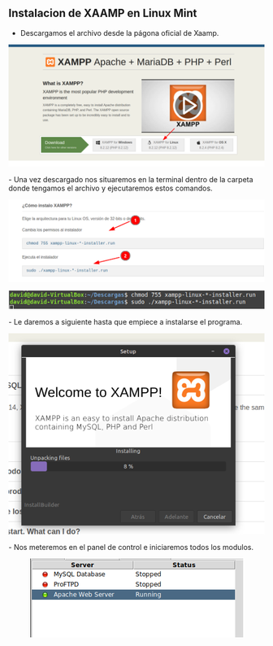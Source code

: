 ## Instalacion de XAAMP en Linux Mint 



- Descargamos el archivo desde la págona oficial de Xaamp.
<p align="center"><img src="/XAAMP/img/captura1.png"></p>
- Una vez descargado nos situaremos en la terminal dentro de la carpeta donde tengamos el archivo y ejecutaremos estos comandos.
<p align="center"><img src="/XAAMP/img/captura2.png"></p>
<p align="center"><img src="/XAAMP/img/captura3.png"></p>
- Le daremos a siguiente hasta que empiece a instalarse el programa.
<p align="center"><img src="/XAAMP/img/captura4.png"></p>
- Nos meteremos en  el panel de control e iniciaremos todos los modulos.
<p align="center"><img src="/XAAMP/img/captura5.png"></p>